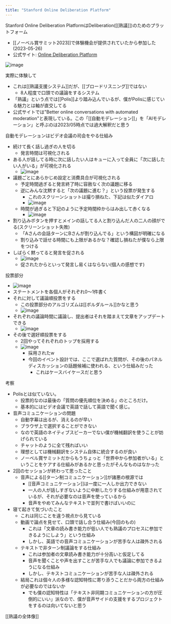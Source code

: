 ```yaml
---
title: "Stanford Online Deliberation Platform"
---
```


Stanford Online Deliberation PlatformはDeliberation([[熟議]])のためのプラットフォーム
- [[ノーベル賞サミット2023]]で体験機会が提供されていたから参加した(2023-05-26)
- 公式サイト: [Online Deliberation Platform](https://stanforddeliberate.org/)

![image](https://gyazo.com/8457df5eef689040f782170be700e685/thumb/1000)

実際に体験して
- これは[[熟議支援システム]]だが、[[ブロードリスニング]]ではない
    - 8人程度で口頭での議論をするシステム
- 「熟議」という点では[[Polis]]より踏み込んでいるが、僕がPolisに感じている魅力とは軸が直交してる
- 公式サイトでは"Better online conversations with automated moderation"と表現している。この「[[自動モデレーション]]」を「AIモデレーション」と呼ぶのは2023/05時点では過大解釈だと思う


自動モデレーションはビデオ会議の司会をやる仕組み
- 続けて長く話し過ぎの人を切る
    - 発言時間は可視化される
- ある人が話してる時に次に話したい人はキューに入って全員に「次に話したい人がいる」が可視化される
    - ![image](https://gyazo.com/438fbeb9809bfadf4ceb11cec33653d1/thumb/1000)
- 議題ごとにあらかじめ設定と消費具合が可視化される
    - 予定時間過ぎると発言終了時に容赦なく次の議題に移る
    - 逆にみんな沈黙すると「次の議題に進む？」という投票が発生する
        - これのスクリーンショットは撮り損ねた、下記は似たダイアロ
        - ![image](https://gyazo.com/f6959bb4530c5688b09edd76233b8b90/thumb/1000)
    - 時間が過ぎると下記のように予定時間枠からはみ出して赤くなる
        - ![image](https://gyazo.com/35dbcc6c2e17f2c04bcc8c92afa9ec4f/thumb/1000)
- 割り込みボタンを押すとメインの話してる人と割り込んだ人の二人の顔がでる(スクリーンショット失敗)
    - 「Aさんの会話ターンにBさんが割り込んでる」という構図が明確になる
    - 割り込みで話せる時間にも上限があるかな？確認し損ねたが僕なら上限をつける
- しばらく黙ってると発言を促される
    - ![image](https://gyazo.com/d992f5d6fa8a6373536befea43692613/thumb/1000)
    - 促されたからといって発言し易くはならない(個人の感想です)


投票部分
- ![image](https://gyazo.com/bcb90ea3954d6f92f4c1f0938bf9fc18/thumb/1000)
- ステートメントを各個人がそれぞれ0〜1件書く
- それに対して議論順投票をする
    - この投票部分のアルゴリズムは[[ボルダルール]]かなと思う
    - ![image](https://gyazo.com/d32a01593165d9c5c5907ce88c1a8627/thumb/1000)
- それぞれの議論時間に議論し、提出者はそれを踏まえて文章をアップデートできる
    - ![image](https://gyazo.com/21ce697d3f1486a848631309f2de89a7/thumb/1000)
- その後で選好順投票をする
    - 2回やってそれぞれのトップを採用する
    - ![image](https://gyazo.com/cf1373c289f36123381e331103887c07/thumb/1000)
        - 採用されたw
        - 今回のイベント設計では、ここで選ばれた質問が、その後のパネルディスカッションの話題候補に使われる、という仕組みだった
            - これはケースバイケースだと思う

考察
- Polisとは似ていない。
    - 投票的なのは最後の「質問の優先順位を決める」のところだけ。
    - 基本的にはビデオ会議で英語で話して英語で聞く感じ。
- 音声コミュニケーションの問題
    - 自動字幕は出るが、消えるのが早い
    - ブラウザ上で選択することができない
    - なので英語のネイティブスピーカーでない僕が機械翻訳を使うことが妨げられている
    - チャットのように全て残ればいい
    - 理想としては機械翻訳をシステム自体に統合するのが良い
    - ノーベル賞サミットだからもうちょっと「世界中から参加者がいる」ということをケアする仕組みがあるかと思ったがそんなものはなかった
- 2回のセッションが終わって思ったこと
    - 音声による[[ターン制コミュニケーション]]が諸悪の根源では
        - [[音声コミュニケーション]]は一度に一人しか出力できない
        - 一人の人が話しすぎないように中断したりする仕組みが用意されているが、それが必要なのは音声を使っているから
        - 音声をやめてみんなテキストで並列で書けばいいのに
- 寝て起きて気づいたこと
    - これは同じことを違う視点から見ている
    - 動画で論点を見せて、口頭で話し合う仕組み(今回のもの)
        - これは「文章の読み書き能力が低い人でも熟議のプロセスに参加できるようにしよう」という仕組み
        - しかし、英語での音声コミュニケーションが苦手な人は疎外される
    - テキストで非ターン制議論をする仕組み
        - これは参加者の文章読み書き能力が十分高いと仮定してる
        - 音声を聞くことや声を出すことが苦手な人でも議論に参加できるようになる仕組み
        - しかし、テキストコミュニケーションが苦手な人は疎外される
    - 結局これは個々人の多様な認知特性に寄り添うことだから両方の仕組みが必要なのではないか
        - でも僕の認知特性は「テキスト非同期コミュニケーションの方が圧倒的にいい」派なので、僕が音声サイドの支援をするプロジェクトをするのは向いてないと思う

[[熟議の全体像]]
